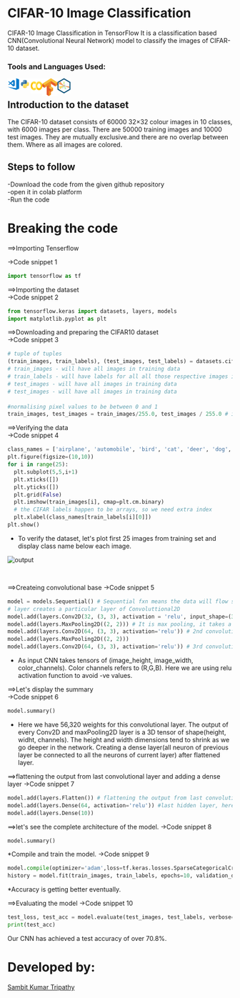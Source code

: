 # CIFAR-10 Image Classification
CIFAR-10 Image Classification in TensorFlow
It is a classification based CNN(Convolutional Neural Network) model to classify the images of CIFAR-10 dataset.
### Tools and Languages Used:
<img align="left" alt="VS Code" width="26px" src="vscode.png" />
<img align="left" alt="Python" width="26px" src="python.png" />
<img align="left" alt="colab" width="26px" height="34px" src="colab.png" />
<img align="left" alt="tenserflow"   width="34px" height="40px" src="tenserflow.png" />
<img align="left" alt="matplotlib"  height="34px" src="matplotlib.png" />
<br>

## Introduction to the dataset
The CIFAR-10 dataset consists of 60000 32×32 colour images in 10 classes, with 6000 images per class. There are 50000 training images and 10000 test images. They are mutually exclusive.and there are no overlap between them. Where as all images are colored.

## Steps to follow
-Download the code from the given github repository<br>
-open it in colab platform <br>
-Run the code<br>

# Breaking the code

==>Importing Tenserflow

->Code snippet 1
```python
import tensorflow as tf
```

==>Importing the dataset <br>
->Code snippet 2
```python
from tensorflow.keras import datasets, layers, models
import matplotlib.pyplot as plt
```

==>Downloading and preparing the CIFAR10 dataset <br>
->Code snippet 3
```python
# tuple of tuples 
(train_images, train_labels), (test_images, test_labels) = datasets.cifar10.load_data() # these data assigned to these variables
# train_images - will have all images in training data
# train_labels - will have labels for all all those respective images in training data
# test_images - will have all images in training data
# test_images - will have all images in training data

#normalising pixel values to be between 0 and 1
train_images, test_images = train_images/255.0, test_images / 255.0 # it will convert the pixel data hat was in
```

==>Verifying the data <br>
->Code snippet 4
```python
class_names = ['airplane', 'automobile', 'bird', 'cat', 'deer', 'dog', 'frog', 'horse', 'ship', 'truck']
plt.figure(figsize=(10,10))
for i in range(25):
  plt.subplot(5,5,i+1)
  plt.xticks([])
  plt.yticks([])
  plt.grid(False)
  plt.imshow(train_images[i], cmap=plt.cm.binary)
  # the CIFAR labels happen to be arrays, so we need extra index
  plt.xlabel(class_names[train_labels[i][0]])
plt.show()
```
* To verify the dataset, let's plot first 25 images from training set and display class name below each image.<br>
<p float="left">
  <img alt="output"  src="CIFAR img classification.png" width="450" />
</p>
<br>

==>Createing convolutional base
->Code snippet 5
```python
model = models.Sequential() # Sequential fxn means the data will flow sequentially (feed forward neural network)
# layer creates a particular layer of Convoluttional2D
model.add(layers.Conv2D(32, (3, 3), activation = 'relu', input_shape=(32, 32, 3))) #it is the input layer(1st convolutional layer), 32 is the no of filters(each filter produce different convolutional maps), size of each filter will be 3*3, here we are using relu as activation fxn, as it is an input layer it takes input from images and images will be fed in the shape of(32, 32, 3) where 32,32 is height and width pixels and 3 denotes no of channels(R,G,B)
model.add(layers.MaxPooling2D((2, 2))) # It is max pooling, it takes a particular matrix and takex maximum of them
model.add(layers.Conv2D(64, (3, 3), activation='relu')) # 2nd convolutionallayer over max pooling, with relu as activation function
model.add(layers.MaxPooling2D((2, 2)))
model.add(layers.Conv2D(64, (3, 3), activation='relu')) # 3rd convolutionallayer over max pooling, with relu as activation function
```
* As input CNN takes tensors of (image_height, image_width, color_channels). Color channels refers to (R,G,B). Here we are using relu activation function to avoid -ve values.<br>


==>Let's display the summary<br>
->Code snippet 6
```python
model.summary()
```
* Here we have 56,320 weights for this convolutional layer.
The output of every Conv2D and maxPooling2D layer is a 3D tensor of shape(height, widht, channels). The height and width dimensions tend to shrink as we go deeper in the network.
Creating a dense layer(all neuron of previous layer be connected to all the neurons of current layer) after flattened layer.


==>flattening the output from last convolutional layer and adding a dense layer
->Code snippet 7
```python
model.add(layers.Flatten()) # flattening the output from last convolutional layer
model.add(layers.Dense(64, activation='relu')) #last hidden layer, here we are adding a dense layer 
model.add(layers.Dense(10))
```


==>let's see the complete architecture of the model.
->Code snippet 8
```python
model.summary()
```


*Compile and train the model.
->Code snippet 9
```python
model.compile(optimizer='adam',loss=tf.keras.losses.SparseCategoricalCrossentropy(from_logits=True),metrics=['accuracy'])
history = model.fit(train_images, train_labels, epochs=10, validation_data=(test_images, test_labels)) # training the model, validation data- test data
```
*Accuracy is getting better eventually.<br>

==>Evaluating the model
->Code snippet 10
```python
test_loss, test_acc = model.evaluate(test_images, test_labels, verbose=2)
print(test_acc)
```
Our CNN has achieved a test accuracy of over 70.8%.<br>

# Developed by:
<a href="https://github.com/sambit221">Sambit Kumar Tripathy</a>